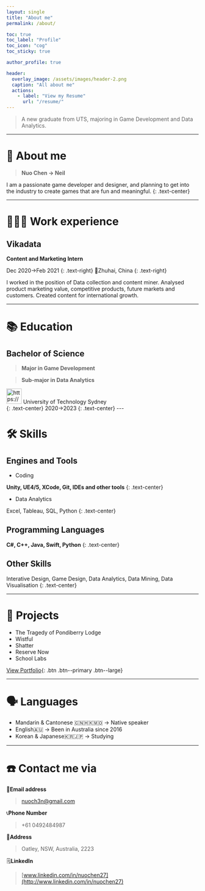 ```yaml
---
layout: single
title: "About me"
permalink: /about/

toc: true
toc_label: "Profile"
toc_icon: "cog"
toc_sticky: true

author_profile: true

header:
  overlay_image: /assets/images/header-2.png
  caption: "All about me"
  actions:
    - label: "View my Resume"
      url: "/resume/"
---
```


> A new graduate from UTS, majoring in Game Development and Data Analytics.

---

# 👤 About me

> **Nuo Chen -> Neil**

I am a passionate game developer and designer, and planning to get into the industry to create games that are fun and meaningful.
{: .text-center}

---

# 👩🏻‍💻 Work experience

## Vikadata

**Content and Marketing Intern**

Dec 2020→Feb 2021
{: .text-right}
🚩Zhuhai, China
{: .text-right}

I worked in the position of Data collection and content miner. Analysed product marketing value, competitive products, future markets and customers. Created content for international growth.

---

# 📚 Education

## Bachelor of Science

> **Major in Game Development**

> **Sub-major in Data Analytics**

<aside>
<img src="https://www.notion.so/icons/school_blue.svg" alt="https://www.notion.so/icons/school_blue.svg" width="40px" />
University of Technology Sydney
</aside> {: .text-center}
2020→2023
{: .text-center}
---

# 🛠 Skills

## Engines and Tools

- Coding

**Unity, UE4/5, XCode, Git, IDEs and other tools**
{: .text-center}

- Data Analytics

Excel, Tableau, SQL, Python
{: .text-center}

## Programming Languages

**C#, C++, Java, Swift, Python**
{: .text-center}

## Other Skills

Interative Design, Game Design, Data Analytics, Data Mining, Data Visualisation
{: .text-center}

---

# 📜 Projects

- The Tragedy of Pondiberry Lodge
- Wistful
- Shatter
- Reserve Now
- School Labs

[View Portfolio](/portfolio/){: .btn .btn--primary .btn--large}

---

# 🗣 Languages

- Mandarin & Cantonese 🇨🇳🇭🇰🇲🇴 -> Native speaker
- English🇦🇺 -> Been in Australia since 2016
- Korean & Japanese🇰🇷🇯🇵 -> Studying

---

# ☎️ Contact me via

📧**Email address**

> nuoch3n@gmail.com

📞**Phone Number**

> +61 0492484987

🚩**Address**

> Oatley, NSW, Australia, 2223

🗒️**LinkedIn**

> [www.linkedin.com/in/nuochen27](http://www.linkedin.com/in/nuochen27)
